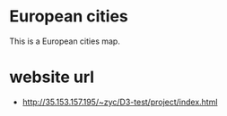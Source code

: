 # European cities
This is a European cities map.
# website url  
* http://35.153.157.195/~zyc/D3-test/project/index.html

